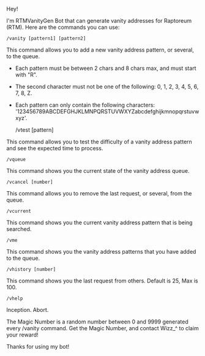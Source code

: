 Hey!

I'm RTMVanityGen Bot that can generate vanity addresses for Raptoreum (RTM).
Here are the commands you can use:

    /vanity [pattern1] [pattern2]
    
This command allows you to add a new vanity address pattern, or several, to the queue.
- Each pattern must be between 2 chars and 8 chars max, and must start with "R".
- The second character must not be one of the following: 0, 1, 2, 3, 4, 5, 6, 7, 8, Z.
- Each pattern can only contain the following characters:
'123456789ABCDEFGHJKLMNPQRSTUVWXYZabcdefghijkmnopqrstuvwxyz'.

    /vtest [pattern]
    
This command allows you to test the difficulty of a vanity address pattern and see the expected time to process.


    /vqueue
    
This command shows you the current state of the vanity address queue.


    /vcancel [number]
    
This command allows you to remove the last request, or several, from the queue.


    /vcurrent
    
This command shows you the current vanity address pattern that is being searched.


    /vme
    
This command shows you the vanity address patterns that you have added to the queue.


    /vhistory [number]
    
This command shows you the last request from others. Default is 25, Max is 100.


    /vhelp
    
Inception. Abort.

The Magic Number is a random number between 0 and 9999 generated every /vanity command.
Get the Magic Number, and contact Wizz_^ to claim your reward!

   Thanks for using my bot!
